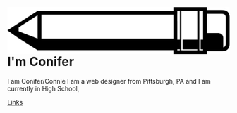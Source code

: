 <img src="PenLogo.png" alt="Logo" title="Logo" align="right" />

# I'm Conifer

I am Conifer/Connie I am a web designer from Pittsburgh, PA and I am currently in High School,

<a class="navbar-link" href="file:///C:/Users/Qauck/Downloads/Site/links.html">
  <div class="navbar-button">
    <div class="navbar-text">Links</div>
  </div>
</a>

<!---
Coniferr/Coniferr is a ✨ special ✨ repository because its `README.md` (this file) appears on your GitHub profile.
You can click the Preview link to take a look at your changes.
--->
